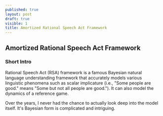 ```yaml
---
published: true
layout: post
draft: true
visible: 1
title: Amortized Rational Speech Act Framework
---
```

## Amortized Rational Speech Act Framework

### Short Intro

Rational Speech Act (RSA) framework is a famous Bayesian natural language understanding framework that accurately models various linguistic phenomena such as scalar implicature (i.e., "Some people are good." means "Some but not all people are good."). It can also model the dynamics of a reference game.

Over the years, I never had the chance to actually look deep into the model itself. It's Bayesian form is complicated and intriguing.

